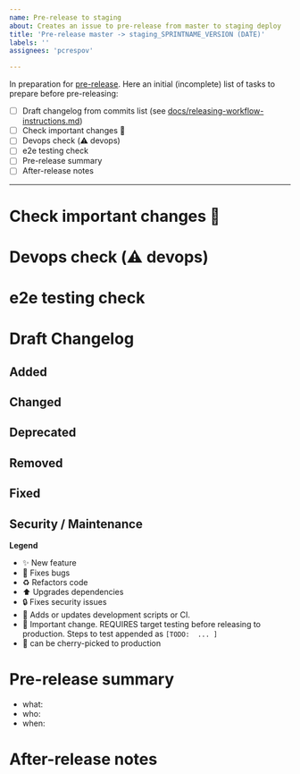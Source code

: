 ```yaml
---
name: Pre-release to staging
about: Creates an issue to pre-release from master to staging deploy
title: 'Pre-release master -> staging_SPRINTNAME_VERSION (DATE)'
labels: ''
assignees: 'pcrespov'

---
```


In preparation for [pre-release](https://github.com/ITISFoundation/osparc-simcore/releases). Here an initial (incomplete) list of tasks to prepare before pre-releasing:


- [ ] Draft changelog from commits list (see [docs/releasing-workflow-instructions.md](https://github.com/ITISFoundation/osparc-simcore/blob/6cae77e5444f825f67fca65876922c8d26901fd2/docs/releasing-workflow-instructions.md))
- [ ] Check important changes 🚨
- [ ] Devops check (⚠️ devops)
- [ ] e2e testing check
- [ ] Pre-release summary
- [ ] After-release notes

---


# Check important changes 🚨

<!-- Staging is an intermediate environment between development (master) and production that allows us to test in isolation
changes in the framework. In addition, the pre-release workflow shall be used as a simulation to production that can help us to
anticipate changes and mitigate failures. 

Explain what motivates this pre-release? Which important changes we might pay attention to? How should we
test them? Is there anything in particular we should monitor?

In this section start first with a *motivation*; then mark 🚨 important changes in changelog and add an explanation 
on how to test them (append as [TODO: ... ] after selected changelog entries).
-->



#  Devops check (⚠️ devops)
<!-- The goal here is to analyze the PRs marked with (⚠️ devops).  We should determine and prepare necessary changes required in the environments configs. 

This procedure should be taken also as an exercise in preparation for the release to production as well.
 -->


# e2e testing check
<!-- Check that e2e in master: are there any major known issues? -->




# Draft Changelog
<!-- Changelog follow structure defined in https://keepachangelog.com/en/1.0.0/ -->


## Added
<!-- Added for new features.  -->
## Changed
<!-- Changed for changes in existing functionality.  -->
## Deprecated
<!-- for soon-to-be removed features. -->
## Removed
<!-- for now removed features. -->
## Fixed
<!-- for any bug fixes. -->
## Security / Maintenance
<!--  Security in case of vulnerabilities.
	or some maintanence work on CI/CD/tests/scripts
 -->


**Legend**

- ✨ New feature
- 🐛 Fixes bugs
- ♻️ Refactors code
- ⬆️ Upgrades dependencies
- 🔒️ Fixes security issues
- 🔨 Adds or updates development scripts or CI.
- 🚨 Important change. REQUIRES target testing before releasing to production. Steps to test appended as ``[TODO:  ... ]``
- 📌 can be cherry-picked to production




# Pre-release summary

- what:  <!-- ```make release-staging name=switzer version=2 git_sha=dbcc9a645f25468ed57d227c42e8daad6ccb62d8``` in [``master``](https://github.com/ITISFoundation/osparc-simcore/commits/master) -->
- who: <!-- @Surfict @GitHK  -->
- when: <!-- THURSDAY Oct.20, afternoon -->



# After-release notes


<!-- 
This section is to keep notes/logs about the pre-release process. We should report any problem or incident
that occurred during this process. Notes on special warnings or configurations we should pay attention ...
or in general any relevant information that helps us mitigate the risk of failure when releasing to production
 -->
